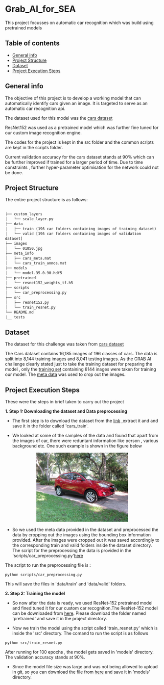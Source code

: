 # Grab_AI_for_SEA
This project focusses on automatic car recognition which was build using pretrained models

## Table of contents
* [General info](#general-info)
* [Project Structure](#project_str)
* [Dataset](#data)
* [Project Execution Steps](#project)

<a name="general-info"></a>
## General info
The objective of this project is to develop a working model that can automatically identify cars given an image. It is targeted to serve as an automatic car recognition api.

The dataset used for this model was the [cars dataset](https://ai.stanford.edu/~jkrause/cars/car_dataset.html)

ResNet152 was used as a pretrained model which was further fine tuned for our custom image recognition engine.

The codes for the project is kept in the src folder and the common scripts are kept in the scripts folder.

Current validation accuracy for the cars dataset stands at 90% which can be further improved if trained for a larger period of time. Due to time constraints , further hyper-parameter optimisation for the network could not be done.

<a name="project_str"></a>
## Project Structure

The entire project structure is as follows:
```

├── custom_layers
│   └── scale_layer.py
├── data
│   ├── train (196 car folders containing images of training dataset)
│   └── valid [196 car folders containing images of validation dataset]
├── images
│   └── 01050.jpg
├── meta_info
│   ├── cars_meta.mat
│   └── cars_train_annos.mat
├── models
│   └── model.35-0.90.hdf5
├── pretrained
│   └── resnet152_weights_tf.h5
├── scripts
│   └── car_preprocessing.py
├── src
│   ├── resnet152.py
│   └── train_resnet.py
└── README.md
|__ tests

```
<a name="data"></a>
## Dataset

The dataset for this challenge was taken from [cars dataset](https://ai.stanford.edu/~jkrause/cars/car_dataset.html)

The Cars dataset contains 16,185 images of 196 classes of cars. The data is split into 8,144 training images and 8,041 testing images. As the GRAB AI challenge clearly stated just to take the training dataset for preparing the model , only the [training set](http://imagenet.stanford.edu/internal/car196/cars_train.tgz) containing 8144 inages were taken for training our model.
The [meta data](https://ai.stanford.edu/~jkrause/cars/car_devkit.tgz) was used to crop out the images.

<a name="project"></a>
## Project Execution Steps

These were the steps in brief taken to carry out the project

**1. Step 1: Downloading the dataset and Data preprocessing**

* The first step is to download the dataset from the [link](http://imagenet.stanford.edu/internal/car196/cars_train.tgz) ,extract it and and save it in the folder called 'cars_train'.

* We looked at some of the samples of the data and found that apart from the images of car, there were reduntant information like person , various background etc. One such example is shown in the figure below
<div style="text-align: center"><img src="01050.jpg" width="300"/></div>


* So we used the meta data provided in the dataset and preprocessed the data by cropping out the images using the bounding box information provided. After the images were cropped out it was saved accordingly to the corresponding train and valid folders inside the dataset directory. The script for the preprocessing the data is provided  in the 'scripts/car_preprocessing.py'[here]()

The script to run the preprocessing file is :

```
python scripts/car_preprocessing.py
```

This will save the files in 'data/train' and 'data/valid' folders.

**2. Step 2: Training the  model**

* So now after the data is ready, we used ResNet-152 pretrained model and fined tuned it for our custom car recognition.The ResNet-152 model can be downloaded from [here](https://drive.google.com/open?id=1GN82oE2vYrOUU3D0NdfMZ5dfzkGlkGYv). Please download the folder named 'pretrained' and save it in the project directory.

* Now we train the model using the script called 'train_resnet.py' which is inside the 'src' directory. The comand to run the script is as follows

```
python src/train_resnet.py
```

After running for 100 epochs , the model gets saved in 'models' directory. The validation accuracy stands at 90%.

* Since the model file size was large and was not being allowed to upload in git, so you can download the file from [here](https://drive.google.com/open?id=1WODMqBZEGqfuudpFrjiL_RzO06H8JggK) and save it in 'models' directory.










